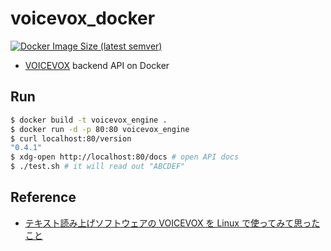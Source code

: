 # voicevox_docker

[![Docker Image Size (latest semver)](https://img.shields.io/docker/image-size/eggplanter/voicevox_engine)](https://hub.docker.com/repository/docker/eggplanter/voicevox_engine)

- [VOICEVOX](https://voicevox.hiroshiba.jp/) backend API on Docker

## Run

```bash
$ docker build -t voicevox_engine .
$ docker run -d -p 80:80 voicevox_engine
$ curl localhost:80/version
"0.4.1"
$ xdg-open http://localhost:80/docs # open API docs
$ ./test.sh # it will read out "ABCDEF"
```

## Reference

- [テキスト読み上げソフトウェアの VOICEVOX を Linux で使ってみて思ったこと](https://zenn.dev/tantan_tanuki/articles/78428a29aab2d2)
